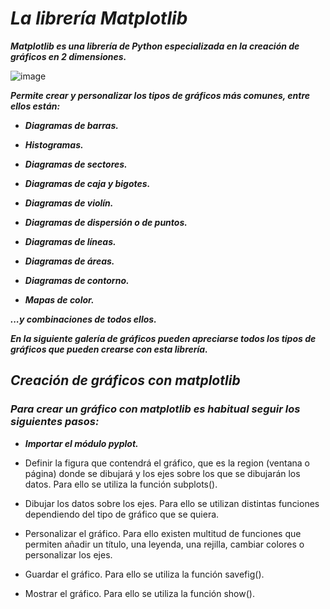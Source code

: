 # **_La librería Matplotlib_**

**_Matplotlib es una librería de Python especializada en la creación de gráficos en 2 dimensiones._**

![image](https://github.com/user-attachments/assets/aa254802-679a-4d29-ae95-713dd25cb9a9)

**_Permite crear y personalizar los tipos de gráficos más comunes, entre ellos están:_**

- **_Diagramas de barras._**
  
- **_Histogramas._**
  
- **_Diagramas de sectores._**
  
- **_Diagramas de caja y bigotes._**
  
- **_Diagramas de violín._**
  
- **_Diagramas de dispersión o de puntos._**
  
- **_Diagramas de líneas._**
  
- **_Diagramas de áreas._**
  
- **_Diagramas de contorno._**
  
- **_Mapas de color._**
  
**_...y combinaciones de todos ellos._**

**_En la siguiente galería de gráficos pueden apreciarse todos los tipos de gráficos que pueden crearse con esta librería._**

## **_Creación de gráficos con matplotlib_**

### **_Para crear un gráfico con matplotlib es habitual seguir los siguientes pasos:_**

- **_Importar el módulo pyplot._**

- Definir la figura que contendrá el gráfico, que es la region (ventana o página) donde se dibujará y los ejes sobre los que se dibujarán los datos. Para ello se utiliza la función subplots().

- Dibujar los datos sobre los ejes. Para ello se utilizan distintas funciones dependiendo del tipo de gráfico que se quiera.

- Personalizar el gráfico. Para ello existen multitud de funciones que permiten añadir un título, una leyenda, una rejilla, cambiar colores o personalizar los ejes.

- Guardar el gráfico. Para ello se utiliza la función savefig().

- Mostrar el gráfico. Para ello se utiliza la función show().
